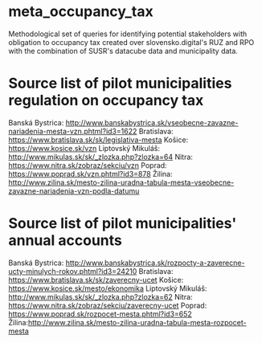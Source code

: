 # meta_occupancy_tax
Methodological set of queries for identifying potential stakeholders with obligation to occupancy tax created over slovensko.digital's RUZ and RPO with the combination of SUSR's datacube data and municipality data.

# Source list of pilot municipalities regulation on occupancy tax
Banská Bystrica: http://www.banskabystrica.sk/vseobecne-zavazne-nariadenia-mesta-vzn.phtml?id3=1622
Bratislava: https://www.bratislava.sk/sk/legislativa-mesta
Košice: https://www.kosice.sk/vzn
Liptovský Mikuláš: http://www.mikulas.sk/sk/_zlozka.php?zlozka=64
Nitra: https://www.nitra.sk/zobraz/sekciu/vzn
Poprad: https://www.poprad.sk/vzn.phtml?id3=878
Žilina: http://www.zilina.sk/mesto-zilina-uradna-tabula-mesta-vseobecne-zavazne-nariadenia-vzn-podla-datumu

# Source list of pilot municipalities' annual accounts
Banská Bystrica: http://www.banskabystrica.sk/rozpocty-a-zaverecne-ucty-minulych-rokov.phtml?id3=24210
Bratislava: https://www.bratislava.sk/sk/zaverecny-ucet
Košice: https://www.kosice.sk/mesto/ekonomika
Liptovský Mikuláš: http://www.mikulas.sk/sk/_zlozka.php?zlozka=62
Nitra: https://www.nitra.sk/zobraz/sekciu/zaverecny-ucet
Poprad: https://www.poprad.sk/rozpocet-mesta.phtml?id3=652
Žilina:http://www.zilina.sk/mesto-zilina-uradna-tabula-mesta-rozpocet-mesta
